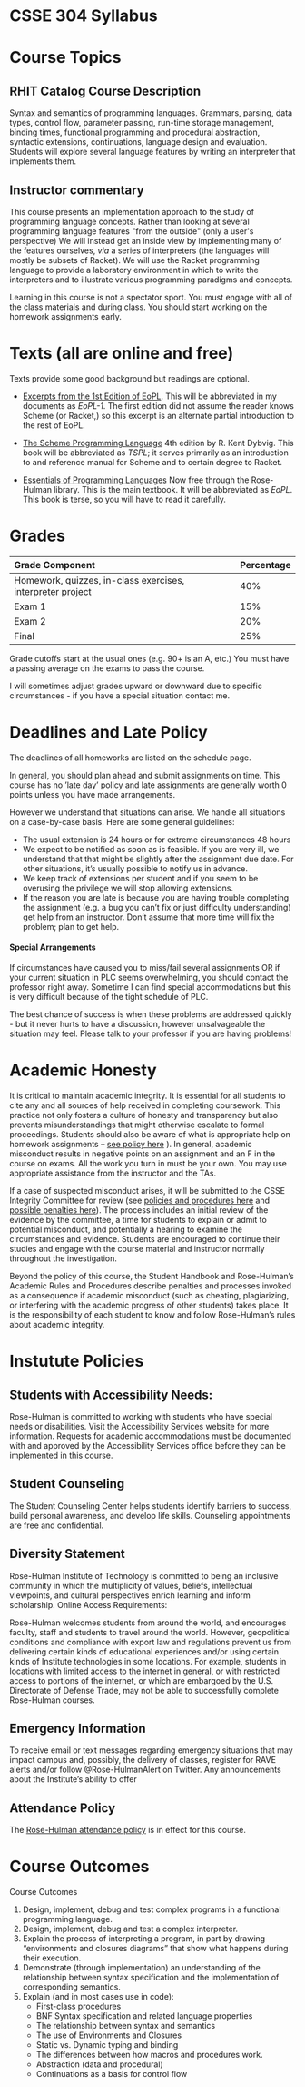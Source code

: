 # CSSE 304 Syllabus

# Course Topics

## RHIT Catalog Course Description

Syntax and semantics of programming languages. Grammars, parsing, data
types, control flow, parameter passing, run-time storage management,
binding times, functional programming and procedural abstraction,
syntactic extensions, continuations, language design and
evaluation. Students will explore several language features by writing
an interpreter that implements them.

## Instructor commentary

This course presents an implementation
approach to the study of programming language concepts.  Rather than
looking at several programming language features "from the outside"
(only a user's perspective) We will instead get an inside
view by implementing many of the features ourselves, *via* a
series of interpreters (the languages will mostly be subsets of
Racket).  We will use the Racket programming language to provide a
laboratory environment in which to write the interpreters and to
illustrate various programming paradigms and concepts.

Learning in this course is not a spectator sport. You must engage with all of the class materials and during class. You should start working on the homework assignments early. 

# Texts (all are online and free)

Texts provide some good background but readings are optional.

- [Excerpts from the 1st Edition of EoPL](https://moodle.rose-hulman.edu/mod/resource/view.php?id=4670066). This will 
be abbreviated in my documents as *EoPL-1*.  The first edition did not assume the reader knows Scheme (or Racket,) so this excerpt is an alternate partial introduction to the rest of EoPL.

- [The Scheme Programming Language](http://www.scheme.com/tspl4/) 4th edition by R. Kent
Dybvig. This book will be abbreviated as *TSPL*; it serves
primarily as an introduction to and reference manual for Scheme and to certain degree to Racket.

- [Essentials of Programming
Languages](https://ebookcentral.proquest.com/lib/rosehulman-ebooks/detail.action?docID=3338861)
Now free through the Rose-Hulman library.  This is the main
textbook. It will be abbreviated as *EoPL*.  This book is terse, so
you will have to read it carefully.

# Grades

| Grade Component                                            | Percentage   |
| :---------------------------------------                   | :----------- |
| Homework, quizzes, in-class exercises, interpreter project | 40%          |
| Exam 1                                                     | 15%          |
| Exam 2                                                     | 20%          |
| Final                                                      | 25%          |

Grade cutoffs start at the usual ones (e.g. 90+ is an A, etc.)  You must have a passing average on the exams to pass the course.

I will sometimes adjust grades upward or downward due to specific circumstances - if you have a special situation contact me.

# Deadlines and Late Policy

The deadlines of all homeworks are listed on the schedule page.

In general, you should plan ahead and submit assignments on time. This course has no ’late day’ policy and late assignments are generally worth 0 points unless you have made arrangements.

However we understand that situations can arise. We handle all situations on a case-by-case basis. Here are some general guidelines:

* The usual extension is 24 hours or for extreme circumstances 48 hours
* We expect to be notified as soon as is feasible. If you are very ill, we understand that that might be slightly after the assignment due date. For other situations, it’s usually possible to notify us in advance.
* We keep track of extensions per student and if you seem to be overusing the privilege we will stop allowing extensions.
* If the reason you are late is because you are having trouble completing the assignment (e.g. a bug you can’t fix or just difficulty understanding) get help from an instructor. Don’t assume that more time will fix the problem; plan to get help.

#### Special Arrangements

If circumstances have caused you to miss/fail several assignments OR
if your current situation in PLC seems overwhelming, you should
contact the professor right away.  Sometime I can find special
accommodations but this is very difficult because of the tight
schedule of PLC.

The best chance of success is when these problems are addressed
quickly - but it never hurts to have a discussion, however
unsalvageable the situation may feel.  Please talk to your professor
if you are having problems!

# Academic Honesty

It is critical to maintain academic integrity. It is essential for all
students to cite any and all sources of help received in completing
coursework. This practice not only fosters a culture of honesty and
transparency but also prevents misunderstandings that might otherwise
escalate to formal proceedings. Students should also be aware of what
is appropriate help on homework assignments – <a href="https://rosehulman.sharepoint.com/:w:/r/sites/CS/Shared Documents/Pilot Integrity Policy/IntegrityPilotPolicy - What Constitutes Misconduct.docx?d=w72d3dc4b233d4df68e10736359a06c80&csf=1&web=1&e=QWvFcM">see policy here</a> ). In general, academic misconduct results in negative points on an assignment and an F in the course on exams. All the work you turn in must be your own. You may use appropriate assistance from the instructor and the TAs.

If a case of suspected misconduct arises, it will be submitted to the
CSSE Integrity Committee for review (see <a href="https://rosehulman.sharepoint.com/:w:/r/sites/CS/Shared Documents/Pilot Integrity Policy/IntegrityPilotPolicy - Procedures.docx?d=wf4c70babf3ac434ba29d5518dca9f877&csf=1&web=1&e=1efwlT">policies and procedures here</a>
and <a href="https://rosehulman.sharepoint.com/:w:/r/sites/CS/Shared Documents/Pilot Integrity Policy/IntegrityPilotPolicy - Penalties %26 Evidence.docx?d=w916e293ca31a4493bdbdd6b78ed2d3dd&csf=1&web=1&e=wCWF2K">possible penalties here</a>). The process includes an initial review
of the evidence by the committee, a time for students to explain or
admit to potential misconduct, and potentially a hearing to examine
the circumstances and evidence. Students are encouraged to continue
their studies and engage with the course material and instructor
normally throughout the investigation.

Beyond the policy of this course, the Student Handbook and
Rose-Hulman’s Academic Rules and Procedures describe penalties and
processes invoked as a consequence if academic misconduct (such as
cheating, plagiarizing, or interfering with the academic progress of
other students) takes place.  It is the responsibility of each student
to know and follow Rose-Hulman’s rules about academic integrity.



# Instutute Policies

## Students with Accessibility Needs:

Rose-Hulman is committed to working with students who have special needs or disabilities.  Visit the Accessibility Services website for more information.  Requests for academic accommodations must be documented with and approved by the Accessibility Services office before they can be implemented in this course.

## Student Counseling

The Student Counseling Center helps students identify barriers to success, build personal awareness, and develop life skills.  Counseling appointments are free and confidential.

## Diversity Statement

Rose-Hulman Institute of Technology is committed to being an inclusive community in which the multiplicity of values, beliefs, intellectual viewpoints, and cultural perspectives enrich learning and inform scholarship.
Online Access Requirements:

Rose-Hulman welcomes students from around the world, and encourages faculty, staff and students to travel around the world.  However, geopolitical conditions and compliance with export law and regulations prevent us from delivering certain kinds of educational experiences and/or using certain kinds of Institute technologies in some locations.  For example, students in locations with limited access to the internet in general, or with restricted access to portions of the internet, or which are embargoed by the U.S. Directorate of Defense Trade, may not be able to successfully complete Rose-Hulman courses.

## Emergency Information

To receive email or text messages regarding emergency situations that may impact campus and, possibly, the delivery of classes, register for RAVE alerts and/or follow @Rose-HulmanAlert on Twitter.  Any announcements about the Institute’s ability to offer

## Attendance Policy

The <a href="https://www.rose-hulman.edu/campus-life/student-services/registrar/rules-and-procedures/attendance.html">Rose-Hulman attendance policy</a> is in effect for this course.

# Course Outcomes

Course Outcomes

1. Design, implement, debug and test complex programs in a functional programming language. 
2. Design, implement, debug and test a complex interpreter.
3. Explain the process of interpreting a program, in part by drawing “environments and closures diagrams” that show what happens during their execution.
4. Demonstrate (through implementation) an understanding of the relationship between syntax specification and the implementation of corresponding semantics.
5. Explain (and in most cases use in code): 
   * First-class procedures
   * BNF Syntax specification and related language properties
   * The relationship between syntax and semantics 
   * The use of Environments and Closures
   * Static vs. Dynamic typing and binding 
   * The differences between how macros and procedures work.
   * Abstraction (data and procedural) 
   * Continuations as a basis for control flow
                        
